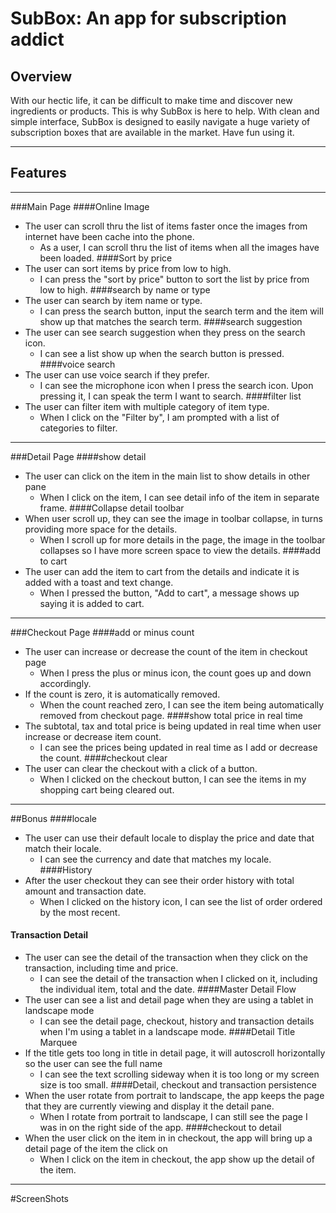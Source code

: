 # SubBox: An app for subscription addict 

## Overview

With our hectic life, it can be difficult to make time and discover new ingredients or products. This is why SubBox is here to help. With clean and simple interface, SubBox is designed to easily navigate a huge variety of subscription boxes that are available in the market. Have fun using it.

---
## Features

---
###Main Page
####Online Image
- The user can scroll thru the list of items faster once the images from internet have been cache into the phone.
	- As a user, I can scroll thru the list of items when all the images have been loaded.
####Sort by price
- The user can sort items by price from low to high.
	- I can press the "sort by price" button to sort the list by price from low to high.
####search by name or type
- The user can search by item name or type.
	- I can press the search button, input the search term and the item will show up that matches the search term.
####search suggestion
- The user can see search suggestion when they press on the search icon.
	- I can see a list show up when the search button is pressed.
####voice search
- The user can use voice search if they prefer.
	- I can see the microphone icon when I press the search icon. Upon pressing it, I can speak the term I want to search.
####filter list
- The user can filter item with multiple category of item type.
	- When I click on the "Filter by", I am prompted with a list of categories to filter.

---
###Detail Page
####show detail
- The user can click on the item in the main list to show details in other pane
	- When I click on the item, I can see detail info of the item in separate frame.
####Collapse detail toolbar
- When user scroll up, they can see the image in toolbar collapse, in turns providing more space for the details. 
	- When I scroll up for more details in the page, the image in the toolbar collapses so I have more screen space to view the details.
####add to cart
- The user can add the item to cart from the details and indicate it is added with a toast and text change.
	- When I pressed the button, "Add to cart", a message shows up saying it is added to cart.

---
###Checkout Page
####add or minus count 
- The user can increase or decrease the count of the item in checkout page
	- When I press the plus or minus icon, the count goes up and down accordingly.
- If the count is zero, it is automatically removed.
	- When the count reached zero, I can see the item being automatically removed from checkout page.
####show total price in real time
- The subtotal, tax and total price is being updated in real time when user increase or decrease item count.
	- I can see the prices being updated in real time as I add or decrease the count.
####checkout clear
- The user can clear the checkout with a click of a button. 
	- When I clicked on the checkout button, I can see the items in my shopping cart being cleared out.

---
##Bonus
####locale
- The user can use their default locale to display the price and date that match their locale. 
	- I can see the currency and date that matches my locale.
####History
- After the user checkout they can see their order history with total amount and transaction date.
	- When I clicked on the history icon, I can see the list of order ordered by the most recent.
#### Transaction Detail
- The user can see the detail of the transaction when they click on the transaction, including time and price.
	- I can see the detail of the transaction when I clicked on it, including the individual item, total and the date. 
####Master Detail Flow
- The user can see a list and detail page when they are using a tablet in landscape mode
	- I can see the detail page, checkout, history and transaction details when I'm using a tablet in a landscape mode.
####Detail Title Marquee
- If the title gets too long in title in detail page, it will autoscroll horizontally so the user can see the full name
	- I can see the text scrolling sideway when it is too long or my screen size is too small.
####Detail, checkout and transaction persistence
- When the user rotate from portrait to landscape, the app keeps the page that they are currently viewing and display it the detail pane.
	- When I rotate from portrait to landscape, I can still see the page I was in on the right side of the app. 
####checkout to detail
- When the user click on the item in in checkout, the app will bring up a detail page of the item the click on
	- When I click on the item in checkout, the app show up the detail of the item. 

---
#ScreenShots
